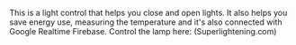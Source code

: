 This is a light control that helps you close and open lights. It also helps you save energy use, measuring the temperature and it's also connected with Google Realtime Firebase. 
Control the lamp here: (Superlightening.com)
